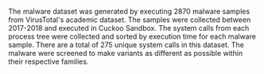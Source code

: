 The malware dataset was generated by executing 2870 malware samples from VirusTotal's academic dataset.
The samples were collected between 2017-2018 and executed in Cuckoo Sandbox. 
The system calls from each process tree were collected and sorted by execution time for each malware sample. 
There are a total of 275 unique system calls in this dataset.
The malware were screened to make variants as different as possible within their respective families.
